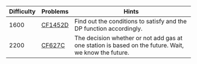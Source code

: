 | Difficulty | Problems | Hints |
| -------- | -------- | -------- |
| 1600 | [CF1452D](https://codeforces.com/problemset/problem/1452/D) | Find out the conditions to satisfy and the DP function accordingly. |
| 2200 | [CF627C](https://codeforces.com/problemset/problem/627/C) | The decision whether or not add gas at one station is based on the future. Wait, we know the future. |
